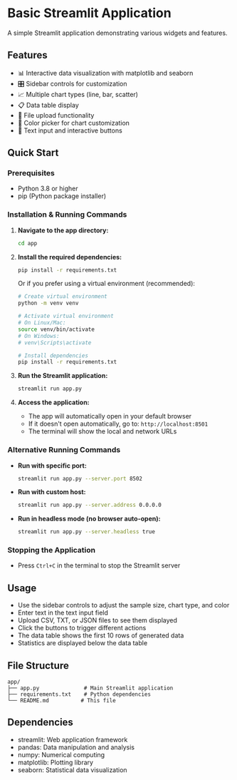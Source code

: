 # Basic Streamlit Application

A simple Streamlit application demonstrating various widgets and features.

## Features

- 📊 Interactive data visualization with matplotlib and seaborn
- 🎛️ Sidebar controls for customization
- 📈 Multiple chart types (line, bar, scatter)
- 📋 Data table display
- 📁 File upload functionality
- 🎨 Color picker for chart customization
- 📝 Text input and interactive buttons

## Quick Start

### Prerequisites
- Python 3.8 or higher
- pip (Python package installer)

### Installation & Running Commands

1. **Navigate to the app directory:**
   ```bash
   cd app
   ```

2. **Install the required dependencies:**
   ```bash
   pip install -r requirements.txt
   ```
   
   Or if you prefer using a virtual environment (recommended):
   ```bash
   # Create virtual environment
   python -m venv venv
   
   # Activate virtual environment
   # On Linux/Mac:
   source venv/bin/activate
   # On Windows:
   # venv\Scripts\activate
   
   # Install dependencies
   pip install -r requirements.txt
   ```

3. **Run the Streamlit application:**
   ```bash
   streamlit run app.py
   ```

4. **Access the application:**
   - The app will automatically open in your default browser
   - If it doesn't open automatically, go to: `http://localhost:8501`
   - The terminal will show the local and network URLs

### Alternative Running Commands

- **Run with specific port:**
  ```bash
  streamlit run app.py --server.port 8502
  ```

- **Run with custom host:**
  ```bash
  streamlit run app.py --server.address 0.0.0.0
  ```

- **Run in headless mode (no browser auto-open):**
  ```bash
  streamlit run app.py --server.headless true
  ```

### Stopping the Application
- Press `Ctrl+C` in the terminal to stop the Streamlit server

## Usage

- Use the sidebar controls to adjust the sample size, chart type, and color
- Enter text in the text input field
- Upload CSV, TXT, or JSON files to see them displayed
- Click the buttons to trigger different actions
- The data table shows the first 10 rows of generated data
- Statistics are displayed below the data table

## File Structure

```
app/
├── app.py              # Main Streamlit application
├── requirements.txt    # Python dependencies
└── README.md          # This file
```

## Dependencies

- streamlit: Web application framework
- pandas: Data manipulation and analysis
- numpy: Numerical computing
- matplotlib: Plotting library
- seaborn: Statistical data visualization
